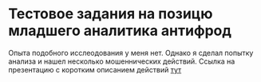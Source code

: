 ﻿# Тестовое задания на позицю младшего аналитика антифрод

Опыта подобного исслеодования у меня нет. Однако я сделал попытку анализа и нашел несколько мошеннических действий.
Ссылка на презентацию с коротким описанием действий <a href="[https://github.com/konstantin-novikov/pet-project](https://docs.google.com/presentation/d/1YOuGh2sSBh66KwDNagNRgvudrPvfKOGoFTIKdeV9RBE/edit?usp=sharing )https://docs.google.com/presentation/d/1YOuGh2sSBh66KwDNagNRgvudrPvfKOGoFTIKdeV9RBE/edit?usp=sharing">тут</a>

